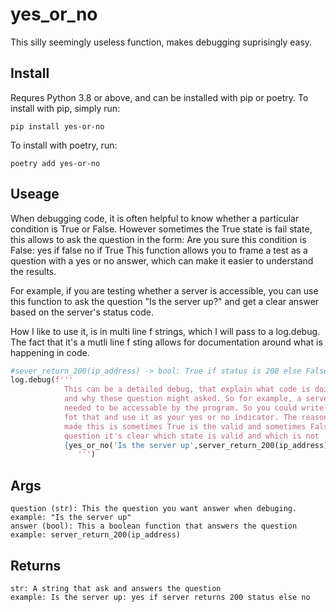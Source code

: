 # yes_or_no
    
This silly seemingly useless function, makes debugging suprisingly easy.


## Install

Requres Python 3.8 or above, and can be installed with pip or poetry. 
To install with pip, simply run:

```shell
pip install yes-or-no
```
To install with poetry, run:

```shell
poetry add yes-or-no
```

## Useage

When debugging code, it is often helpful to know whether a particular condition is
True or False. 
However sometimes the True state is fail state, this allows to ask the question
in the form:
Are you sure this condition is False: yes if false no if True
This function allows you to frame a test as a question with a yes or no answer, 
which can make it easier to understand the results.

For example, if you are testing whether a server is accessible, you can use this function to ask the question "Is the server up?" and get a clear answer based on the server's status code.

How I like to use it, is in multi line f strings, which I will pass to a log.debug.
The fact that it's a mutli line f sting allows for documentation around what is
happening in code.

```python
#sever_return_200(ip_address) -> bool: True if status is 200 else False
log.debug(f'''
            This can be a detailed debug, that explain what code is doing,
            and why these question might asked. So for example, a server is 
            needed to be accessable by the program. So you could write a test
            fot that and use it as your yes or no indicator. The reason I 
            made this is sometimes True is the valid and sometimes False, but asking
            question it's clear which state is valid and which is not
            {yes_or_no('Is the server up',server_return_200(ip_address))}
               ''')
```

## Args

```
question (str): This the question you want answer when debuging.
example: "Is the server up"
answer (bool): This a boolean function that answers the question
example: server_return_200(ip_address)        
```

## Returns

```
str: A string that ask and answers the question
example: Is the server up: yes if server returns 200 status else no        
```        
        